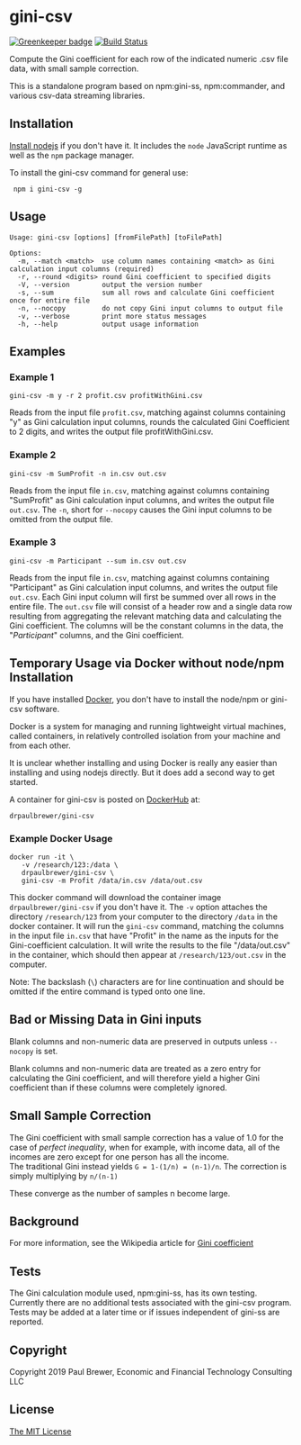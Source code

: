 # gini-csv

[![Greenkeeper badge](https://badges.greenkeeper.io/DrPaulBrewer/gini-csv.svg)](https://greenkeeper.io/)
[![Build Status](https://travis-ci.org/DrPaulBrewer/gini-csv.svg?branch=master)](https://travis-ci.org/DrPaulBrewer/gini-csv)

Compute the Gini coefficient for each row of the indicated numeric .csv file data, with small sample correction.

This is a standalone program based on npm:gini-ss, npm:commander, and various csv-data streaming libraries.


## Installation

[Install nodejs](https://nodejs.org/en/download/) if you don't have it.  It includes the `node` JavaScript runtime as well as the `npm` package manager.  

To install the gini-csv command for general use:

     npm i gini-csv -g

## Usage

```
Usage: gini-csv [options] [fromFilePath] [toFilePath]

Options:
  -m, --match <match>  use column names containing <match> as Gini calculation input columns (required)
  -r, --round <digits> round Gini coefficient to specified digits
  -V, --version        output the version number
  -s, --sum            sum all rows and calculate Gini coefficient once for entire file
  -n, --nocopy         do not copy Gini input columns to output file
  -v, --verbose        print more status messages
  -h, --help           output usage information
```


## Examples

### Example 1

    gini-csv -m y -r 2 profit.csv profitWithGini.csv

Reads from the input file `profit.csv`, matching against columns containing "y" as Gini calculation input columns, rounds the calculated Gini Coefficient to 2 digits,  and writes the output file profitWithGini.csv.

### Example 2

    gini-csv -m SumProfit -n in.csv out.csv

Reads from the input file `in.csv`, matching against columns containing "SumProfit" as Gini calculation input columns, and writes the output file `out.csv`.  The `-n`, short for `--nocopy` causes the Gini input columns to be omitted from the output file.  

### Example 3

    gini-csv -m Participant --sum in.csv out.csv

Reads from the input file `in.csv`, matching against columns containing "Participant" as Gini calculation input columns, and writes the output file `out.csv`.  Each Gini input column will first be summed over all rows in the entire file.  The `out.csv` file will consist of a header row and a single data row resulting from aggregating the relevant matching data and calculating the Gini coefficient.  The columns will be the constant columns in the data, the "*Participant*" columns, and the Gini coefficient.

## Temporary Usage via Docker without node/npm Installation

If you have installed [Docker](https://docs.docker.com/install/), you don't have to install the node/npm or gini-csv software.

Docker is a system for managing and running lightweight virtual machines, called containers, in relatively controlled isolation from your machine and from each other.  

It is unclear whether installing and using Docker is really any easier than installing and using nodejs directly. But it does add a second way to get started.  

A container for gini-csv is posted on [DockerHub](https://hub.docker.com) at:

    drpaulbrewer/gini-csv

### Example Docker Usage

    docker run -it \
       -v /research/123:/data \
       drpaulbrewer/gini-csv \
       gini-csv -m Profit /data/in.csv /data/out.csv

This docker command will download the container image `drpaulbrewer/gini-csv` if you don't have it.  The `-v` option attaches the directory `/research/123` from your computer to the directory `/data` in the docker container.  It will
run the `gini-csv` command, matching the columns in the input file `in.csv` that have "Profit" in the name as the inputs for
the Gini-coefficient calculation.  It will write the results to the file "/data/out.csv" in the container, which should then
appear at `/research/123/out.csv` in the computer.  

Note: The backslash (`\`) characters are for line continuation and should be omitted if the entire command is typed onto one line.

## Bad or Missing Data in Gini inputs

Blank columns and non-numeric data are preserved in outputs unless `--nocopy` is set.

Blank columns and non-numeric data are treated as a zero entry for calculating the Gini coefficient, and will
therefore yield a higher Gini coefficient than if these columns were completely ignored.

## Small Sample Correction

The Gini coefficient with small sample correction has a value of 1.0 for the case of *perfect inequality*, when
for example, with income data, all of the incomes are zero except for one person has all the income.   
The traditional Gini instead yields `G = 1-(1/n) = (n-1)/n`.  The correction is simply multiplying by `n/(n-1)`

These converge as the number of samples n become large.

## Background

For more information, see the Wikipedia article for [Gini coefficient](https://en.wikipedia.org/wiki/Gini_coefficient)

## Tests

The Gini calculation module used, npm:gini-ss, has its own testing.  Currently there are no additional tests associated
with the gini-csv program. Tests may be added at a later time
or if issues independent of gini-ss are reported.

## Copyright

Copyright 2019 Paul Brewer, Economic and Financial Technology Consulting LLC

## License

[The MIT License](LICENSE.md)
